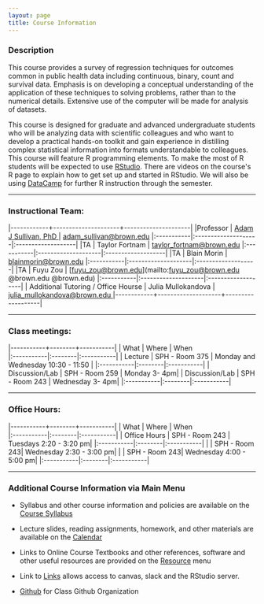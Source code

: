 ```yaml
---
layout: page
title: Course Information
---
```

### Description


This course provides a survey of regression techniques for outcomes common in public health data including continuous, binary, count and survival data.  Emphasis is on developing a conceptual understanding of the application of these techniques to solving problems, rather than to the numerical details. Extensive use of the computer will be made for analysis of datasets.

This course is designed for graduate and advanced undergraduate students who will be analyzing data with scientific colleagues and who want to develop a practical hands-on toolkit and gain experience in distilling complex statistical information into formats understandable to colleagues. This course will feature R programming elements. To make the most of R students will be expected to use [RStudio](https://www.rstudio.com/). There are videos on the course's R page to explain how to get set up and started in RStudio. We will also be using [DataCamp](https://www.datacamp.com) for further R instruction through the semester. 



* * *

### Instructional Team:

|------------+---------------------+---------------------|
|Professor   | [Adam J Sullivan, PhD ](https://vivo.brown.edu/display/asulliv3) | [adam_sullivan@brown.edu](mailto:adam_sullivan@brown.edu)
|:-----------|:--------------------|:-------------------|
|TA         | Taylor Fortnam   | [taylor_fortnam@brown.edu](mailto:taylor_fortnam@brown.edu) 
|:-----------|:--------------------|:-------------------|
|TA         | Blain Morin | [blainmorin@brown.edu](mailto:blainmorin@brown.edu) 
|:-----------|:--------------------|:-------------------|
|TA         | Fuyu Zou | [fuyu_zou@brown.edu](mailto:fuyu_zou@brown.edu @brown.edu @brown.edu) 
|:-----------|:--------------------|:-------------------|
| Additional Tutoring / Office Hourse         | Julia Mullokandova   | [julia_mullokandova@brown.edu ](mailto:julia_mullokandova@brown.edu ) 
|------------+--------------------+-------------------|



* * *

### Class meetings:



|-----------+--------+-----------|
| What    |  Where | When      
|:-----------|:--------|:-----------|
| Lecture |  SPH - Room 375 |  Monday and Wednesday  10:30 - 11:50 |
|:-----------|:--------|:-----------|
| Discussion/Lab  |  SPH - Room 259 | Monday  3- 4pm|
| Discussion/Lab  |  SPH - Room 243 | Wednesday 3- 4pm|
|:-----------|:--------|:-----------|


* * *

### Office Hours:

|-----------+--------+-----------|
| What    |  Where | When      
|:-----------|:--------|:-----------|
| Office Hours |  SPH - Room 243 |   Tuesdays 2:20 - 3:20 pm|
|:-----------|:--------|:-----------|
|  |  SPH - Room 243| Wednesday 2:30 - 3:00 pm|
|  |  SPH - Room 243| Wednesday 4:00 - 5:00 pm|
|:-----------|:--------|:-----------|



* * * 

### Additional Course Information via Main Menu

* Syllabus and other course information and policies are available on the [Course
Syllabus]({{site.baseurl}}/syllabus)

* Lecture slides, reading assignments, homework, and other materials
are available on the  [Calendar]({{site.baseurl}}/calendar)

* Links to Online Course Textbooks and other references, software  and other
  useful resources are provided on the
  [Resource]({{site.baseurl}}/resources) menu

* Link to [Links]({{site.baseurl}}/links) allows access to canvas, slack and the RStudio server. 

* [Github](http://github.com/php-1511-2511) for Class Github Organization
  
  





